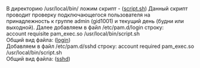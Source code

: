 
В директорию /usr/local/bin/ ложим скрипт - ([script.sh](https://github.com/Andrey874/manual_kernel_update/blob/master/HW9/script.sh))
Данный скрипт проводит проверку подключающегося пользователя на принадлежность к группе admin (gid1001) и текущий день (будни или выходной).
Далее добавляем в файл /etc/pam.d/login строку:   
account       requisite     pam_exec.so /usr/local/bin/script.sh  
Общий вид файла: ([login](https://github.com/Andrey874/manual_kernel_update/blob/master/HW9/login))  
Добавляем в файл /etc/pam.d/sshd строку: account       required    pam_exec.so /usr/local/bin/script.sh  
Общий вид файла: ([sshd](https://github.com/Andrey874/manual_kernel_update/blob/master/HW9/sshd))
